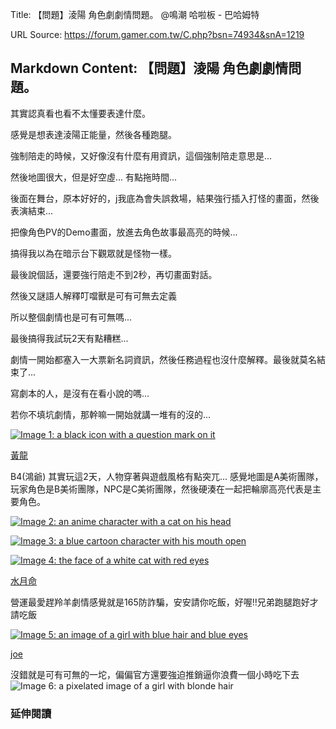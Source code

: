 Title: 【問題】淩陽 角色劇劇情問題。 @鳴潮 哈啦板 - 巴哈姆特

URL Source: https://forum.gamer.com.tw/C.php?bsn=74934&snA=1219

Markdown Content:
【問題】淩陽 角色劇劇情問題。
---------------

其實認真看也看不太懂要表達什麼。

感覺是想表達淩陽正能量，然後各種跑腿。

強制陪走的時候，又好像沒有什麼有用資訊，這個強制陪走意思是...

然後地圖很大，但是好空虛... 有點拖時間...

後面在舞台，原本好好的，j我底為會失誤救場，結果強行插入打怪的畫面，然後表演結束...

把像角色PV的Demo畫面，放進去角色故事最高亮的時候...

搞得我以為在暗示台下觀眾就是怪物一樣。

最後說個話，還要強行陪走不到2秒，再切畫面對話。

然後又謎語人解釋叮噹獸是可有可無去定義

所以整個劇情也是可有可無嗎...

最後搞得我試玩2天有點糟糕...

劇情一開始都塞入一大票新名詞資訊，然後任務過程也沒什麼解釋。最後就莫名結束了...

寫劇本的人，是沒有在看小說的嗎...

若你不填坑劇情，那幹嘛一開始就講一堆有的沒的...

[![Image 1: a black icon with a question mark on it](https://avatar2.bahamut.com.tw/avataruserpic/a/c/acer1204/acer1204_s.png)](https://home.gamer.com.tw/acer1204)

[黃龍](https://home.gamer.com.tw/acer1204)

B4(鴻爺) 其實玩這2天，人物穿著與遊戲風格有點突兀... 感覺地圖是A美術團隊，玩家角色是B美術團隊，NPC是C美術團隊，然後硬湊在一起把輪廓高亮代表是主要角色。

[![Image 2: an anime character with a cat on his head](https://avatar2.bahamut.com.tw/avataruserpic/a/2/a24683649/a24683649_s.png)](https://home.gamer.com.tw/a24683649)

[![Image 3: a blue cartoon character with his mouth open](https://avatar2.bahamut.com.tw/avataruserpic/n/i/niketennis/niketennis_s.png)](https://home.gamer.com.tw/niketennis)

[![Image 4: the face of a white cat with red eyes](https://avatar2.bahamut.com.tw/avataruserpic/y/o/yohaso/yohaso_s.png)](https://home.gamer.com.tw/yohaso)

[水月命](https://home.gamer.com.tw/yohaso)

營運最愛趕羚羊劇情感覺就是165防詐騙，安安請你吃飯，好喔!!兄弟跑腿跑好才請吃飯

[![Image 5: an image of a girl with blue hair and blue eyes](https://avatar2.bahamut.com.tw/avataruserpic/t/a/tamkwoksan/tamkwoksan_s.png)](https://home.gamer.com.tw/tamkwoksan)

[joe](https://home.gamer.com.tw/tamkwoksan)

沒錯就是可有可無的一坨，偏偏官方還要強迫推銷逼你浪費一個小時吃下去![Image 6: a pixelated image of a girl with blonde hair](https://i2.bahamut.com.tw/editor/emotion/8.gif)

### 延伸閱讀

